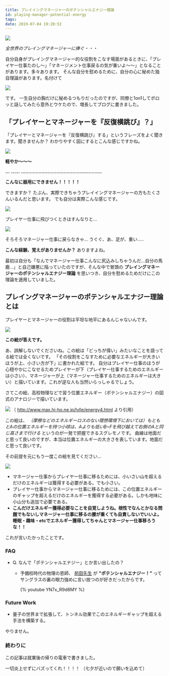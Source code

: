 ```yaml
---
title: プレイイングマネージャーのポテンシャルエナジー理論
id: playing-manager-potential-energy
tags:
date: 2019-07-04 19:20:53
---
```


<img src="/img/2019/07-04-potential.png" width="auto" height="auto">

_全世界のプレイングマネージャーに捧ぐ・・・_

自分自身がプレイングマネージャー的な役割をこなす場面があるときに、「プレイヤー仕事たのし〜」「マネージメント仕事戻るの気が重いよ〜〜」となることがあります。多々あります。
そんな自分を慰めるために、自分の心に秘めた独自理論があります。名付けて

<img src="/img/2019/07-04-logo.png" width="auto" height="auto">

です。
一生自分の胸だけに秘めるつもりだったのですが、同僚と1on1してポロッと話してみたら意外とウケたので、増長してブログに書きました。

<!-- more -->

<!-- toc -->

## 「プレイヤーとマネージャーを『反復横跳び』？」

「プレイヤーとマネージャーを『反復横跳び』する」というフレーズをよく聞きます。聞きませんか？
わかりやすく図にするとこんな感じですかね。

<img src="/img/2019/07-04-hanpuku.png" width="auto" height="auto">

**軽やか〜〜〜**

**...**
**......**
**.......................................................**

**こんなに器用にできません！！！！！**

できますか？
たぶん、実際できちゃうプレイイングマネージャーの方もたくさんいるんだと思います。
でも自分は実際こんな感じです。

<img src="/img/2019/07-04-sunnari.png" width="auto" height="auto">

プレイヤー仕事に飛びつくときはすんなりと...

<img src="/img/2019/07-04-ugugu.png" width="auto" height="auto">

そろそろマネージャー仕事に戻らなきゃ... うぐぐ、あ、足が、重い.....

**こんな経験、覚えがありませんか？** ありますよね。

最初は自分も「なんでマネージャー仕事こんなに尻込みしちゃうんだ...自分の馬鹿...」と自己嫌悪に陥っていたのですが、そんな中で冒頭の **プレイングマネージャーのポテンシャルエナジー理論** を思いつき、自分を慰めるためだけにこの理論を適用していました。

## プレイングマネージャーのポテンシャルエナジー理論とは

プレイヤーとマネージャーの役割は平坦な地平にあるんじゃないんです。

<img src="/img/2019/07-04-potential.png" width="auto" height="auto">

**この絵が答えです。**

あ、誤解しないでくださいね。この絵は「どっちが偉い」みたいなことを語ってる絵では全くないです。
「その役割をこなすために必要なエネルギーが大きいほうが上、小さい方が下」に書かれた絵です。
自分はプレイヤー仕事のほうが心穏やかにこなせるためプレイヤーが下（プレイヤー仕事するためのエネルギーは小さい）、マネージャーが上（マネージャー仕事するためのエネルギーは大きい）と描いています。これが逆な人も当然いらっしゃるでしょう。

さてこの絵、高校物理などで習う位置エネルギー（ポテンシャルエナジー）の図式のアナロジーで描いています。

![](http://www.max.hi-ho.ne.jp/lylle/images2/energy27.gif)
（ http://www.max.hi-ho.ne.jp/lylle/energy4.html より引用）

この絵は、
_（摩擦などのエネルギーロスのない理想環境下においては）もともとAの位置エネルギーを持つ小球は、Aよりも低いB~Fを飛び越えて右側のAと同じ高さまで行ける_
というのが一発で把握できるスグレモノです。
曲線は地面だと思って良いのですが、本当は位置エネルギーの大きさを表しています。地面だと思って良いです。

その前提を元にもう一度この絵を見てください...

<img src="/img/2019/07-04-potential.png" width="auto" height="auto">

- マネージャー仕事からプレイヤー仕事に移るためには、小いさい山を超えるだけのエネルギーは獲得する必要がある。でも小さい。
- プレイヤー仕事からマネージャー仕事に移るためには、この位置エネルギーのギャップを超えるだけのエネルギーを獲得する必要がある。しかも地味に小山分も追加で必要である。
- **こんだけエネルギー獲得必要なことを自覚しようね。根性でなんとかなる問題でもないしマネージャー仕事に移るの腰が重くても自責しないでいいよ。睡眠・趣味・etcでエネルギー獲得してちゃんとマネージャー仕事移ろうな！！**

これが言いたかったことです。

### FAQ

- Q. なんで「ポテンシャルエナジー」とか言い出したの？
    - 予備校時代の物理の恩師、 [苑田先生]() が **"ポテンシャルエナジー！"** ってサングラスの裏の眼力強めに言い放つのが好きだったからです。

        {% youtube YN7x_R9d8MY %}

### Future Work

- 量子の世界まで拡張して、トンネル効果でこのエネルギーギャップを超える手法を構築する。

やりません。

### 終わりに

この記事は就業後の帰りの電車で書きました。

一切炎上せずにバズってくれ！！！！
（七夕が近いので願いを込めて）
